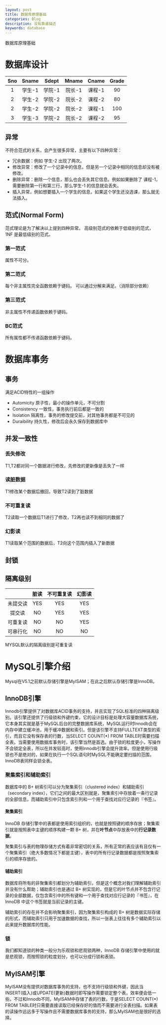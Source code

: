 ```yaml
---
layout: post
title: 数据库原理基础
categories: Blog
description: 没有靠谱描述
keywords: database
---
```

数据库原理基础

# 数据库设计

|Sno	  |Sname	|Sdept	  |Mname	|Cname	   | Grade  |
| :-----: | :------:| :-----: | :-----: | :-----: | :-----: |
|1	      |学生-1	|学院-1	  |院长-1	|课程-1	   |90      |
|2	      |学生-2	|学院-2	  |院长-2	|课程-2	   |80      |
|2	      |学生-2	|学院-2	  |院长-2	|课程-1	   |100     |
|3	      |学生-3	|学院-2	  |院长-2	|课程-2	   |95      |

## 异常
不符合范式的关系，会产生很多异常，主要有以下四种异常：
* 冗余数据：例如 学生-2 出现了两次。
* 修改异常：修改了一个记录中的信息，但是另一个记录中相同的信息却没有被修改。
* 删除异常：删除一个信息，那么也会丢失其它信息。例如如果删除了 课程-1，需要删除第一行和第三行，那么学生-1 的信息就会丢失。
* 插入异常，例如想要插入一个学生的信息，如果这个学生还没选课，那么就无法插入。

## 范式(Normal Form)
范式理论是为了解决以上提到四种异常。
高级别范式的依赖于低级别的范式，1NF 是最低级别的范式。
### 第一范式
属性不可分。
### 第二范式
每个非主属性完全函数依赖于键码。
可以通过分解来满足。（消除部分依赖）
### 第三范式
非主属性不传递函数依赖于键码。
### BC范式
所有属性都不传递函数依赖于键码。

# 数据库事务

## 事务
满足ACID特性的一组操作
* Automicity 原子性，最小的操作单元，不可分割
* Consistency 一致性，事务执行前后都是一致的
* Isolation 隔离性，事务的修改提交前，对其他事务都是不可见的
* Duraibility 持久性，修改后会永久保存到数据库中
## 并发一致性
### 丢失修改
T1,T2都对同一个数据进行修改，先修改的更新像是丢失了一样
### 读脏数据
T1修改某个数据后撤回，导致T2读到了脏数据
### 不可重复读
T2读取一个数据后T1进行了修改，T2再也读不到相同的数据了
### 幻影读
T1读取某个范围的数据后，T2向这个范围内插入了新数据

## 封锁

## 隔离级别
|   	   |脏读	 |不可重复读 |幻影读   |
| :-----:  | :------:| :-----:   | :-----: |
|未提交读  |YES	     |YES	     |YES	   |
|提交读	   |NO	     |YES	     |YES	   |
|可重复读  |NO	     |NO	     |YES	   |
|可串行化  |NO	     |NO	     |NO	   |
MYSQL默认的隔离级别是可重复读

# MySQL引擎介绍
Mysql在V5.1之前默认存储引擎是MyISAM；在此之后默认存储引擎是InnoDB。
## InnoDB引擎
Innodb引擎提供了对数据库ACID事务的支持，并且实现了SQL标准的四种隔离级别。该引擎还提供了行级锁和外键约束，它的设计目标是处理大容量数据库系统，它本身其实就是基于MySQL后台的完整数据库系统，MySQL运行时Innodb会在内存中建立缓冲池，用于缓冲数据和索引。但是该引擎不支持FULLTEXT类型的索引，而且它没有保存表的行数，当SELECT COUNT(*) FROM TABLE时需要扫描全表。当需要使用数据库事务时，该引擎当然是首选。由于锁的粒度更小，写操作不会锁定全表，所以在并发较高时，使用Innodb引擎会提升效率。但是使用行级锁也不是绝对的，如果在执行一个SQL语句时MySQL不能确定要扫描的范围，InnoDB表同样会锁全表。

### 聚集索引和辅助索引
数据库中的 B+ 树索引可以分为聚集索引（clustered index）和辅助索引（secondary index），它们之间的最大区别就是，聚集索引中存放着一条行记录的全部信息，而辅助索引中只包含索引列和一个用于查找对应行记录的『书签』。
#### 聚集索引
InnoDB 存储引擎中的表都是使用索引组织的，也就是按照键的顺序存放；聚集索引就是按照表中主键的顺序构建一颗 B+ 树，并在**叶节点**中存放表中的**行记录数据**。

聚集索引与表的物理存储方式有着非常密切的关系，所有正常的表应该有且仅有一个聚集索引（绝大多数情况下都是主键），表中的所有行记录数据都是按照聚集索引的顺序存放的。
#### 辅助索引
数据库将所有的非聚集索引都划分为辅助索引，但是这个概念对我们理解辅助索引并没有什么帮助；辅助索引也是通过 B+ 树实现的，但是它的叶节点并不包含行记录的全部数据，仅包含索引中的所有键和一个用于查找对应行记录的『书签』，在 InnoDB 中这个书签就是当前记录的主键。

辅助索引的存在并不会影响聚集索引，因为聚集索引构成的 B+ 树是数据实际存储的形式，而辅助索引只用于加速数据的查找，所以一张表上往往有多个辅助索引以此来提升数据库的性能。

### 锁
我们都知道锁的种类一般分为乐观锁和悲观锁两种，InnoDB 存储引擎中使用的就是悲观锁，而按照锁的粒度划分，也可以分成行锁和表锁。


## MyISAM引擎
MyISAM没有提供对数据库事务的支持，也不支持行级锁和外键，因此当INSERT(插入)或UPDATE(更新)数据时即写操作需要锁定整个表，效率便会低一些。不过和Innodb不同，MyISAM中存储了表的行数，于是SELECT COUNT(*) FROM TABLE时只需要直接读取已经保存好的值而不需要进行全表扫描。如果表的读操作远远多于写操作且不需要数据库事务的支持，那么MyISAM也是很好的选择。

